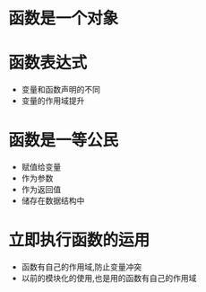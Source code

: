 # 函数是一个对象

# 函数表达式

- 变量和函数声明的不同
- 变量的作用域提升

# 函数是一等公民

- 赋值给变量
- 作为参数
- 作为返回值
- 储存在数据结构中

# 立即执行函数的运用

- 函数有自己的作用域,防止变量冲突
- 以前的模块化的使用,也是用的函数有自己的作用域
